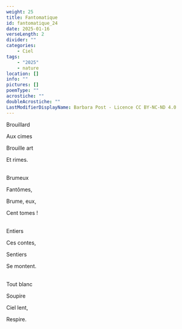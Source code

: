 ```yaml
---
weight: 25
title: Fantomatique
id: fantomatique_24
date: 2025-01-16
verseLength: 2
divider: ""
categories:
    - Ciel
tags:
    - "2025"
    - nature
location: []
info: ""
pictures: []
poemType: ""
acrostiche: ""
doubleAcrostiche: ""
LastModifierDisplayName: Barbara Post - Licence CC BY-NC-ND 4.0
---
```

Brouillard

Aux cimes 

Brouille art

Et rimes.

 \
Brumeux

Fantômes,

Brume, eux,

Cent tomes !

 \
Entiers

Ces contes,

Sentiers 

Se montent.

 \
Tout blanc

Soupire

Ciel lent,

Respire.
